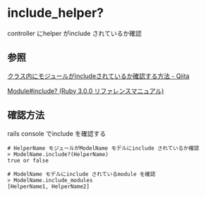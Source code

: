 # include_helper?

controller にhelper がinclude されているか確認

## 参照

[クラス内にモジュールがincludeされているか確認する方法 \- Qiita](https://qiita.com/k-o-u/items/e460b44137e9cec193cc)

[Module\#include? \(Ruby 3\.0\.0 リファレンスマニュアル\)](https://docs.ruby-lang.org/ja/latest/method/Module/i/include=3f.html)

## 確認方法

rails console でinclude を確認する

```Shell
# HelperName モジュールがModelName モデルにinclude されているか確認
> ModelName.include?(HelperName)
true or false

# ModelName モデルにinclude されているmodule を確認
> ModelName.include_modules
[HelperName1, HelperName2]
```
